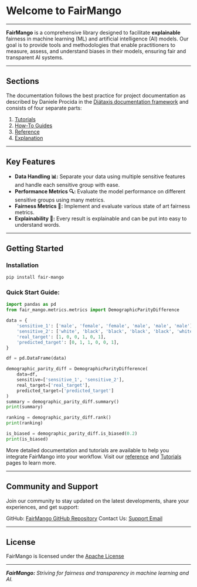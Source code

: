 # Welcome to FairMango

---

**FairMango** is a comprehensive library designed to facilitate **explainable** fairness in machine learning (ML) and artificial intelligence (AI) models. Our goal is to provide tools and methodologies that enable practitioners to measure, assess, and understand biases in their models, ensuring fair and transparent AI systems.

---

## Sections

The documentation follows the best practice for project documentation as described by Daniele Procida in the [Diátaxis documentation framework](https://diataxis.fr/) and consists of four separate parts:

1. [Tutorials](tutorials.md)
2. [How-To Guides](how-to-guides.md)
3. [Reference](reference.md)
4. [Explanation](explanation.md)

---

## Key Features

- **Data Handling 📊:** Separate your data using multiple sensitive features and handle each sensitive group with ease.
- **Performance Metrics 🔍:** Evaluate the model performance on different sensitive groups using many metrics.
- **Fairness Metrics 📏:** Implement and evaluate various state of art fairness metrics.
- **Explainability 💬:** Every result is explainable and can be put into easy to understand words.

---

## Getting Started

### Installation

```bash
pip install fair-mango
```

### Quick Start Guide:

```python
import pandas as pd
from fair_mango.metrics.metrics import DemographicParityDifference

data = {
    'sensitive_1': ['male', 'female', 'female', 'male', 'male', 'male'],
    'sensitive_2': ['white', 'black', 'black', 'black', 'black', 'white'],
    'real_target': [1, 0, 0, 1, 0, 1],
    'predicted_target': [0, 1, 1, 0, 0, 1],
}

df = pd.DataFrame(data)

demographic_parity_diff = DemographicParityDifference(
    data=df,
    sensitive=['sensitive_1', 'sensitive_2'],
    real_target=['real_target'],
    predicted_target=['predicted_target']
)
summary = demographic_parity_diff.summary()
print(summary)

ranking = demographic_parity_diff.rank()
print(ranking)

is_biased = demographic_parity_diff.is_biased(0.2)
print(is_biased)
```

More detailed documentation and tutorials are available to help you integrate FairMango into your workflow. Visit our [reference](reference.md) and [Tutorials](tutorials.md) pages to learn more.

---

## Community and Support

Join our community to stay updated on the latest developments, share your experiences, and get support:

GitHub: [FairMango GitHub Repository](https://github.com/datategy/Fair-Mango)
Contact Us: [Support Email](mailto:contact@datategy.net)

---

## License

FairMango is licensed under the [Apache License](https://github.com/datategy/Fair-Mango/blob/dev/LICENSE)

---

***FairMango:** Striving for fairness and transparency in machine learning and AI.*
